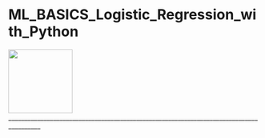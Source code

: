 # ML_BASICS_Logistic_Regression_with_Python


<img src="https://render.githubusercontent.com/render/math?math=z=\frac{1}{1 + e^{-z}}" width="128" height="128">
________________________________________________________________________________________

